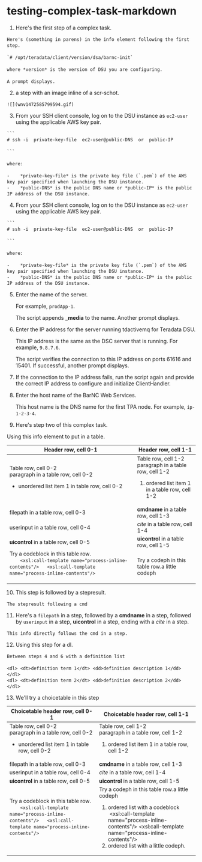 # testing-complex-task-markdown

1.   Here's the first step of a complex task. 

    Here's (something in parens) in the info element following the first step.

    `# /opt/teradata/client/version/dsa/barnc-init`

    where *version* is the version of DSU you are configuring.

    A prompt displays.

2.   a step with an image inline of a scr-schot. 

    ![](wnv1472585799594.gif)

3.   From your SSH client console, log on to the DSU instance as `ec2-user` using the applicable AWS key pair. 

    ```
    # ssh -i  private-key-file  ec2-user@public-DNS  or  public-IP
    					
    ```

    where:

    -    *private-key-file* is the private key file (`.pem`) of the AWS key pair specified when launching the DSU instance.
    -    *public-DNS* is the public DNS name or *public-IP* is the public IP address of the DSU instance.
4.   From your SSH client console, log on to the DSU instance as `ec2-user` using the applicable AWS key pair. 

    ```
    # ssh -i  private-key-file  ec2-user@public-DNS  or  public-IP
    					
    ```

    where:

    -    *private-key-file* is the private key file (`.pem`) of the AWS key pair specified when launching the DSU instance.
    -    *public-DNS* is the public DNS name or *public-IP* is the public IP address of the DSU instance.
5.  Enter the name of the server.

    For example, `prodApp-1`.

    The script appends **_media** to the name. Another prompt displays.

6.  Enter the IP address for the server running tdactivemq for Teradata DSU.

    This IP address is the same as the DSC server that is running. For example, `9.8.7.6`.

    The script verifies the connection to this IP address on ports 61616 and 15401. If successful, another prompt displays.

7.  If the connection to the IP address fails, run the script again and provide the correct IP address to configure and initialize ClientHandler.
8.  Enter the host name of the BarNC Web Services.

    This host name is the DNS name for the first TPA node. For example, `ip-1-2-3-4`.

9.   Here's step two of this complex task. 

Using this info element to put in a table.

  |Header row, cell 0-1|Header row, cell 1-1|
  |--------------------|--------------------|
  |Table row, cell 0-2<br/>​paragraph in a table row, cell 0-2<br/><ul><li>​unordered list item 1 in table row, cell 0-2</li></ul>|Table row, cell 1-2<br/>​paragraph in a table row, cell 1-2<br/><ol><li>​ordered list item 1 in a table row, cell 1-2</li></ol>|
  |<span class="monospace CodeMirror">filepath</span> in a table row, cell 0-3|<b>cmdname</b> in a table row, cell 1-3|
  |<span class="monospace CodeMirror">userinput</span> in a table row, cell 0-4|<i>cite</i> in a table row, cell 1-4|
  |<b>uicontrol</b> in a table row, cell 0-5|<b>uicontrol</b> in a table row, cell 1-5|
  |Try a codeblock in this table row.<br/>```​    <xsl:call-template name="process-inline-contents"/>   <xsl:call-template name="process-inline-contents"/>```<br/><br/>|Try a codeph in this table row.<span class="monospace CodeMirror">a little codeph</span>|

10.  This step is followed by a stepresult. 

    The stepresult following a cmd

11.  Here's a `filepath` in a step, followed by a **cmdname** in a step, followed by `userinput` in a step, **uicontrol** in a step, ending with a *cite* in a step. 

    This info directly follows the cmd in a step.

12.  Using this step for a dl. 

    Between steps 4 and 6 with a definition list

    <dl> <dt>definition term 1</dt> <dd>​definition description 1</dd> </dl>
    <dl> <dt>definition term 2</dt> <dd>​definition description 2</dd> </dl>
13.  We'll try a choicetable in this step 

  |Choicetable header row, cell 0-1|Choicetable header row, cell 1-1|
  |--------------------------------|--------------------------------|
  |Table row, cell 0-2<br/>​paragraph in a table row, cell 0-2<br/><ul><li>​unordered list item 1 in table row, cell 0-2</li></ul>|Table row, cell 1-2<br/>​paragraph in a table row, cell 1-2<br/><ol><li>​ordered list item 1 in a table row, cell 1-2</li></ol>|
  |<span class="monospace CodeMirror">filepath</span> in a table row, cell 0-3|<b>cmdname</b> in a table row, cell 1-3|
  |<span class="monospace CodeMirror">userinput</span> in a table row, cell 0-4|<i>cite</i> in a table row, cell 1-4|
  |<b>uicontrol</b> in a table row, cell 0-5|<b>uicontrol</b> in a table row, cell 1-5|
  |Try a codeblock in this table row.<br/>```​    <xsl:call-template name="process-inline-contents"/>   <xsl:call-template name="process-inline-contents"/>```<br/><br/>|Try a codeph in this table row.<span class="monospace CodeMirror">a little codeph</span><ol><li>​ordered list with a codeblock    <br/><span class="monospace CodeMirror">​    <xsl:call-template name="process-inline-contents"/>   <xsl:call-template name="process-inline-contents"/></span><br/></li><li>​ordered list with <span class="monospace CodeMirror">a little codeph</span>.</li></ol>|


